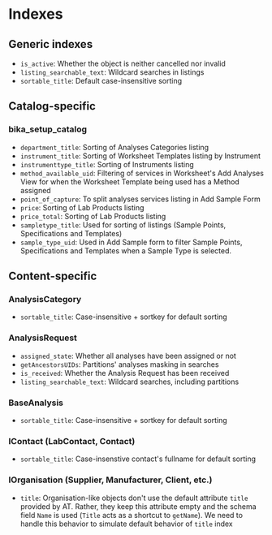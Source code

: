 # Indexes

## Generic indexes

- `is_active`: Whether the object is neither cancelled nor invalid
- `listing_searchable_text`: Wildcard searches in listings
- `sortable_title`: Default case-insensitive sorting

## Catalog-specific

### bika_setup_catalog

- `department_title`: Sorting of Analyses Categories listing
- `instrument_title`: Sorting of Worksheet Templates listing by Instrument
- `instrumenttype_title`: Sorting of Instruments listing
- `method_available_uid`: Filtering of services in Worksheet's Add Analyses
View for when the Worksheet Template being used has a Method assigned
- `point_of_capture`: To split analyses services listing in Add Sample Form
- `price`: Sorting of Lab Products listing
- `price_total`: Sorting of Lab Products listing
- `sampletype_title`: Used for sorting of listings (Sample Points,
Specifications and Templates)
- `sample_type_uid`: Used in Add Sample form to filter Sample Points,
Specifications and Templates when a Sample Type is selected.

## Content-specific

### AnalysisCategory

- `sortable_title`: Case-insensitive + sortkey for default sorting

### AnalysisRequest

- `assigned_state`: Whether all analyses have been assigned or not
- `getAncestorsUIDs`: Partitions' analyses masking in searches
- `is_received`: Whether the Analysis Request has been received
- `listing_searchable_text`: Wildcard searches, including partitions

### BaseAnalysis

- `sortable_title`: Case-insensitive + sortkey for default sorting

### IContact (LabContact, Contact)

- `sortable_title`: Case-insenstive contact's fullname for default sorting

### IOrganisation (Supplier, Manufacturer, Client, etc.)

- `title`: Organisation-like objects don't use the default attribute `title`
provided by AT. Rather, they keep this attribute empty and the schema field
`Name` is used (`Title` acts as a shortcut to `getName`). We need to handle this
behavior to simulate default behavior of `title` index
